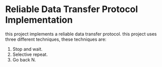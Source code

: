 # Reliable Data Transfer Protocol Implementation

this project implements a reliable data transfer protocol.
this project uses three different techniques, these techniques are:
1. Stop and wait.
2. Selective repeat.
3. Go back N.
